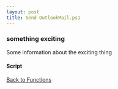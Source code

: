 ```yaml
---
layout: post
title: Send-OutlookMail.ps1
---
```


### something exciting

Some information about the exciting thing

#### Script

<script src="https://gist-it.appspot.com/github.com/BanterBoy/scripts-blog/blob/master/PowerShell/functions/Send-OutlookMail.ps1"></script>

<a href="/menu/_pages/functions.html">Back to Functions</a>
